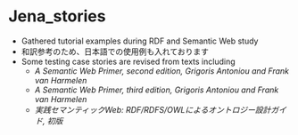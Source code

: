 # Jena_stories

* Gathered tutorial examples during RDF and Semantic Web study
* 和訳参考のため、日本語での使用例も入れております
* Some testing case stories are revised from texts including
  * _A Semantic Web Primer, second edition, Grigoris Antoniou and Frank van Harmelen_
  * _A Semantic Web Primer, third edition, Grigoris Antoniou and Frank van Harmelen_
  * _実践セマンティックWeb: RDF/RDFS/OWLによるオントロジー設計ガイド, 初版_
